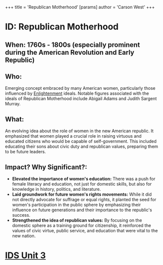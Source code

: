 +++
 title = 'Republican Motherhood'
[params]
	author = 'Carson West'
+++
# ID: Republican Motherhood
## When: 1760s - 1800s (especially prominent during the American Revolution and Early Republic)
## Who: 
Emerging concept embraced by many American women, particularly those influenced by [Enlightenment](./../enlightenment/) ideals. Notable figures associated with the ideals of Republican Motherhood include Abigail Adams and Judith Sargent Murray.
## What:
An evolving idea about the role of women in the new American republic. It emphasized that women played a crucial role in raising virtuous and educated citizens who would be capable of self-government.  This included educating their sons about civic duty and republican values, preparing them to be future leaders.
## Impact? Why Significant?: 
* **Elevated the importance of women's education:**  There was a push for female literacy and education, not just for domestic skills, but also for knowledge in history, politics, and literature.
* **Laid groundwork for future women's rights movements:** While it did not directly advocate for suffrage or equal rights, it planted the seed for women's participation in the public sphere by emphasizing their influence on future generations and their importance to the republic's success.
* **Strengthened the idea of republican values:** By focusing on the domestic sphere as a training ground for citizenship, it reinforced the values of civic virtue, public service, and education that were vital to the new nation. 

# [IDS Unit 3](./../ids-unit-3/)